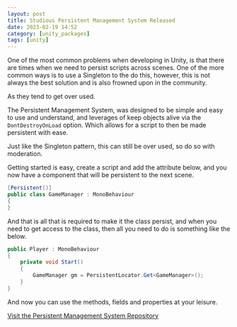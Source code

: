 ```yaml
---
layout: post
title: Studious Persistent Management System Released
date: 2023-02-19 14:52
category: [unity_packages]
tags: [unity]
---
```


One of the most common problems when developing in Unity, is that there are times when we need to persist scripts across scenes. One of the more common ways is to use a Singleton to the do this, however, this is not always the best solution and is also frowned upon in the community. 

As they tend to get over used.

The Persistent Management System, was designed to be simple and easy to use and understand, and leverages of keep objects alive via the `DontDestroyOnLoad` option. Which allows for a script to then be made persistent with ease.

Just like the Singleton pattern, this can still be over used, so do so with moderation.

Getting started is easy, create a script and add the attribute below, and you now have a component that will be persistent to the next scene.

```csharp
[Persistent()]
public class GameManager : MonoBehaviour
{
}
```

And that is all that is required to make it the class persist, and when you need to get access to the class, then all you need to do is something like the below.

```csharp
public Player : MonoBehaviour
{
    private void Start()
    {
        GameManager gm = PersistentLocator.Get<GameManager>();
    }
}
```

And now you can use the methods, fields and properties at your leisure.

<a href="https://github.com/Studious-Games/PersistentManagementSystem">Visit the Persistent Management System Repository</a>
